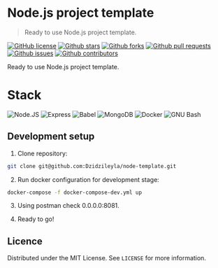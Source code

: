 # Node.js project template

> Ready to use Node.js project template.

[![GitHub license][licence-image]][licence-url]
[![Github stars][stars-image]][stars-url]
[![Github forks][forks-image]][forks-url]
[![Github pull requests][pr-image]][pr-url]
[![Github issues][issues-image]][issues-url]
[![Github contributors][contributors-image]][contributors-url]

Ready to use Node.js project template.

# Stack
![Node.JS](https://img.shields.io/badge/Node.JS-339933?style=flat-square&logo=node.js&logoColor=white)
![Express](https://img.shields.io/badge/Express-000000?style=flat-square&logo=express&logoColor=white)
![Babel](https://img.shields.io/badge/Babel-F9DC3E?style=flat-square&logo=babel&logoColor=white)
![MongoDB](https://img.shields.io/badge/MongoDB-47A248?style=flat-square&logo=mongodb&logoColor=white)
![Docker](https://img.shields.io/badge/Docker-2498ED?style=flat-square&logo=docker&logoColor=white)
![GNU Bash](https://img.shields.io/badge/Bash-4EAA25?style=flat-square&logo=gnu-bash&logoColor=white)

## Development setup

1. Clone repository:

```sh
git clone git@github.com:Dzidzileyla/node-template.git
```

2. Run docker configuration for development stage:

```sh
docker-compose -f docker-compose-dev.yml up
```

3. Using postman check 0.0.0.0:8081.

4. Ready to go!

## Licence

Distributed under the MIT License. See `LICENSE` for more information.

<!-- Markdown link & img dfn's -->
[licence-image]: https://img.shields.io/badge/license-MIT-blue.svg?style=flat-square
[licence-url]: https://github.com/Dzidzileyla/node-template/blob/main/LICENSE
[stars-image]: https://img.shields.io/github/stars/dzidzileyla/node-template?style=flat-square
[stars-url]: https://github.com/Dzidzileyla/node-template/stargazers
[forks-image]: https://img.shields.io/github/forks/dzidzileyla/node-template?style=flat-square
[forks-url]: https://github.com/Dzidzileyla/node-template/network/members
[pr-image]: https://img.shields.io/github/issues-pr/dzidzileyla/node-template?style=flat-square
[pr-url]: https://github.com/Dzidzileyla/node-template/pulls
[issues-image]: https://img.shields.io/github/issues/dzidzileyla/node-template?style=flat-square
[issues-url]: https://github.com/Dzidzileyla/node-template/issues
[contributors-image]: https://img.shields.io/github/contributors/dzidzileyla/node-template?style=flat-square
[contributors-url]: https://github.com/Dzidzileyla/node-template/graphs/contributors